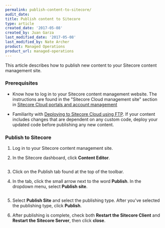```yaml
---
permalink: publish-content-to-sitecore/
audit_date:
title: Publish content to Sitecore
type: article
created_date: '2017-05-08'
created_by: Juan Garza
last_modified_date: '2017-05-08'
last_modified_by: Nate Archer
product: Managed Operations
product_url: managed-operations
---
```


This article describes how to publish new content to your Sitecore content management site.

### Prerequisites

- Know how to log in to your Sitecore content management website. The instructions are found in the "Sitecore Cloud management site" section in [Sitecore Cloud portals and account management](/how-to/sitecore-cloud-portals-and-account-management/)

- Familiarity with [Deploying to Sitecore Cloud using FTP](/how-to/deploy-to-sitecore-cloud-using-ftp/). If your content includes changes that are dependent on any custom code, deploy your updated code before publishing any new content.

### Publish to Sitecore

1. Log in to your Sitecore content management site.

2. In the Sitecore dashboard, click **Content Editor**.

    <img src="{% asset_path managed-operations/publish-content-to-sitecore/sitecore-dashboard.png %}" alt=""  />   

3. Click on the Publish tab found at the top of the toolbar.

4. In the tab, click the small arrow next to the word **Publish**. In the dropdown menu, select **Publish site**.

    <img src="{% asset_path managed-operations/publish-content-to-sitecore/publish-dashboard.png %}" alt=""  /> 

5. Select **Publish Site** and select the publishing type. After you've selected the publishing type, click **Publish**.

6. After publishing is complete, check both **Restart the Sitecore Client** and **Restart the Sitecore Server**, then click **close**.
